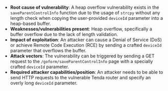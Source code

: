 - **Root cause of vulnerability**: A heap overflow vulnerability exists in the `saveParentControlInfo` function due to the usage of `strcpy` without any length check when copying the user-provided `deviceId` parameter into a heap-based buffer.
- **Weaknesses/vulnerabilities present**: Heap overflow, specifically a buffer overflow due to the lack of length validation.
- **Impact of exploitation**: An attacker can cause a Denial of Service (DoS) or achieve Remote Code Execution (RCE) by sending a crafted `deviceId` parameter that overflows the buffer.
- **Attack vectors**: The vulnerability can be triggered by sending a GET request to the `/goform/saveParentControlInfo` page with a specially crafted `deviceId` parameter.
- **Required attacker capabilities/position**: An attacker needs to be able to send HTTP requests to the vulnerable Tenda router and specify an overly long `deviceId` parameter.